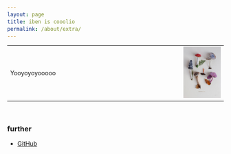 ```yaml
---
layout: page
title: iben is cooolio
permalink: /about/extra/
---
```

<table style="border-style:none">
<tr>
<td style="width:80%">
Yooyoyoyooooo
</td>
<td style="text-align: right; vertical-align:top">
<img src="/img/fungi.jpg" alt="Iben photo" width="120" height="120">
</td>
</tr>
</table>
  
<br>

### further

- [GitHub](https://github.com/ibensg)
